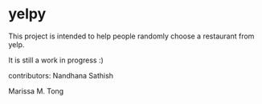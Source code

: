 # yelpy

This project is intended to help people randomly choose a restaurant from yelp. 

It is still a work in progress :)


contributors:
Nandhana Sathish

Marissa M. Tong
